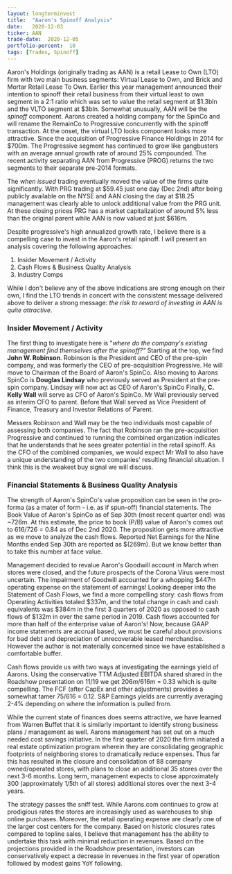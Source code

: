 ```yaml
---
layout: longterminvest
title:  "Aaron's Spinoff Analysis"
date:   2020-12-03
ticker: AAN
trade-date:  2020-12-05
portfolio-percent:  10
tags: [Trades, Spinoff]
---
```


Aaron's Holdings (originally trading as AAN) is a retail Lease to Own (LTO) firm with two main business segments: Virtual Lease to Own, and Brick and Mortar Retail Lease To Own.  Earlier this year management announced their intention to spinoff their retail business from their virtual least to own segment in a 2:1 ratio which was set to value the retail segment at $1.3bln and the VLTO segment at $3bln.  Somewhat unusually, AAN will be the _spinoff_ component.  Aarons created a holding company for the SpinCo and will rename the RemainCo to Progressive concurrently with the spinoff transaction.  At the onset, the virtual LTO looks component looks more attractive.  Since the acquisition of Progressive Finance Holdings in 2014 for $700m.  The Progressive segment has continued to grow like gangbusters with an average annual growth rate of around 25% compounded.  The recent activity separating AAN from Progressive (PROG) returns the two segments to their separate pre-2014 formats.  

The _when issued_ trading eventually moved the value of the firms quite significantly.  With PRG trading at $59.45 just one day (Dec 2nd) after being publicly available on the NYSE and AAN closing the day at $18.25 management was clearly able to unlock additional value from the PRG unit.  At these closing prices PRG has a market capitalization of around 5% less than the original parent while AAN is now valued at just $616m.

Despite progressive's high annualized growth rate, I believe there is a compelling case to invest in the Aaron's retail spinoff.  I will present an analysis covering the following approaches:
1. Insider Movement / Activity
2. Cash Flows & Business Quality Analysis
3. Industry Comps

While I don't believe any of the above indications are strong enough on their own, I find the LTO trends in concert with the consistent message delivered above to deliver a strong message: _the risk to reward of investing in AAN is quite attractive_.

### Insider Movement / Activity
The first thing to investigate here is "_where do the company's existing management find themselves after the spinoff?"_ Starting at the top, we find **John W. Robinson**. Robinson is the President and CEO of the pre-spin company, and was formerly the CEO of pre-acquisition Progressive.  He will move to Chairman of the Board of Aaron's SpinCo.  Also moving to Aarons SpinCo is **Douglas Lindsay** who previously served as President at the pre-spin company.  Lindsay will now act as CEO of Aaron's SpinCo  Finally, **C. Kelly Wall** will serve as CFO of Aaron's SpinCo.  Mr Wall previously served as interim CFO to parent.  Before that Wall served as Vice President of Finance, Treasury and Investor Relations of Parent.  

Messers Robinson and Wall may be the two individuals most capable of assessing both companies.  The fact that Robinson ran the pre-acquisition Progressive and continued to running the combined organization indicates that he understands that he sees greater potential in the retail spinoff.  As the CFO of the combined companies, we would expect Mr Wall to also have a unique understanding of the two companies' resulting financial situation.  I think this is the weakest buy signal we will discuss.

### Financial Statements & Business Quality Analysis
The strength of Aaron's SpinCo's value proposition can be seen in the pro-forma (as a mater of form - i.e. as if spun-off) financial statements.  The Book Value of Aaron's SpinCo as of Sep 30th (most recent quarter end) was ~726m.  At this estimate, the price to book (P/B) value of Aaron's comes out to 616/726 = 0.84 as of Dec 2nd 2020.  The proposition gets more attractive as we move to analyze the cash flows.  Reported Net Earnings for the Nine Months ended Sep 30th are reported as $(269m).  But we know better than to take this number at face value.

Management decided to revalue Aaron's Goodwill account in March when stores were closed, and the future prospects of the Corona Virus were most uncertain.  The impairment of Goodwill accounted for a whopping $447m operating expense on the statement of earnings! Looking deeper into the Statement of Cash Flows, we find a more compelling story: cash flows from Operating Activities totaled $337m, and the total change in cash and cash equivalents was $384m in the first 3 quarters of 2020 as opposed to cash flows of $132m in over the same period in 2019.
Cash flows accounted for more than half of the enterprise value of Aaron's!  Now, because GAAP income statements are accrual based, we must be careful about provisions for bad debt and depreciation of unrecoverable leased merchandise.  However the author is not materially concerned since we have established a comfortable buffer.

Cash flows provide us with two ways at investigating the earnings yield of Aarons.  Using the conservative TTM Adjusted EBITDA shared shared in the Roadshow presentation on 11/19 we get $206m/$616m = 0.33 which is quite compelling.  The FCF (after CapEx and other adjustments) provides a somewhat tamer $75/$616 = 0.12.  S&P Earnings yields are currently averaging 2-4% depending on where the information is pulled from.  

While the current state of finances does seems attractive, we have learned from Warren Buffet that it is similarly important to identify strong business plans / management as well.  Aarons management has set out on a much needed cost savings initiative.  In the first quarter of 2020 the firm initiated a real estate optimization program wherein they are consolidating geographic footprints of neighboring stores to dramatically reduce expenses.  Thus far this has resulted in the closure and consolidation of 88 company owned/operated stores, with plans to close an additional 35 stores over the next 3-6 months.  Long term, management expects to close approximately 300 (approximately 1/5th of all stores) additional stores over the next 3-4 years.  

The strategy passes the sniff test.  While Aarons.com continues to grow at prodigious rates the stores are increasingly used as warehouses to ship online purchases.  Moreover, the retail operating expense are clearly one of the larger cost centers for the company.  Based on historic closures rates compared to topline sales, I believe that management has the ability to undertake this task with minimal reduction in revenues.  Based on the projections provided in the Roadshow presentation, investors can conservatively expect a decrease in revenues in the first year of operation followed by modest gains YoY following.
